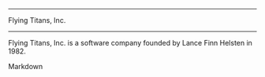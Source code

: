 *******************
Flying Titans, Inc.
*******************

Flying Titans, Inc. is a software company founded by Lance Finn Helsten
in 1982.


Markdown